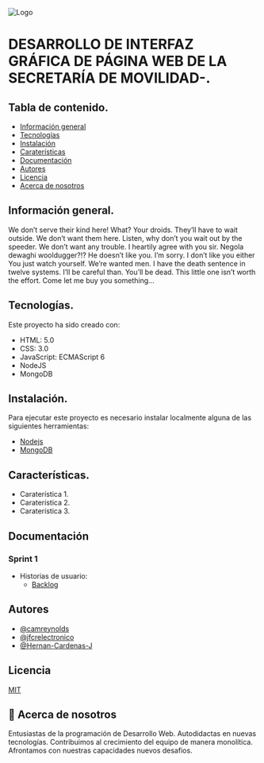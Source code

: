 ![Logo](https://dev-to-uploads.s3.amazonaws.com/uploads/articles/th5xamgrr6se0x5ro4g6.png)

    
# DESARROLLO DE INTERFAZ GRÁFICA DE PÁGINA WEB DE LA SECRETARÍA DE MOVILIDAD-.

## Tabla de contenido.
* [Información general](#información-general)
* [Tecnologías](#tecnologías)
* [Instalación](#instalación)
* [Caraterísticas](#características)
* [Documentación](#documentación)
* [Autores](#autores)
* [Licencia](#licencia)
* [Acerca de nosotros](#acerca-de-nosotros)

## Información general.
We don’t serve their kind here! What? Your droids. They’ll have to wait outside. We don’t want them here. Listen, why don’t you wait out by the speeder. We don’t want any trouble. I heartily agree with you sir. Negola dewaghi wooldugger?!? He doesn’t like you. I’m sorry. I don’t like you either You just watch yourself. We’re wanted men. I have the death sentence in twelve systems. I’ll be careful than. You’ll be dead. This little one isn’t worth the effort. Come let me buy you something…
	
## Tecnologías.
Este proyecto ha sido creado con:
* HTML: 5.0
* CSS: 3.0
* JavaScript: ECMAScript 6
* NodeJS
* MongoDB

## Instalación.
Para ejecutar este proyecto es necesario instalar localmente alguna de las siguientes herramientas:
* [Nodejs](https://nodejs.org/es/)
* [MongoDB](https://www.mongodb.com/es)

## Características.

- Caraterística 1.
- Caraterística 2.
- Caraterística 3.

## Documentación

### Sprint 1
- Historias de usuario:
  - [Backlog](https://104.152.210.24/s/Q2bJLW7WtmTL2D9)

## Autores

- [@camreynolds](https://github.com/camreynolds)
- [@jfcrelectronico](https://github.com/jfcrelectronico)
- [@Hernan-Cardenas-J](https://github.com/Hernan-Cardenas-J)

## Licencia

[MIT](https://choosealicense.com/licenses/mit/)

## 🚀 Acerca de nosotros
Entusiastas de la programación de Desarrollo Web. Autodidactas en nuevas tecnologías. Contribuimos al crecimiento del equipo de manera monolítica. Afrontamos con nuestras capacidades nuevos desafios.